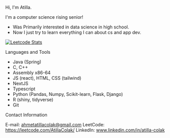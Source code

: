 Hi, I'm Atilla. 

I'm a computer science rising senior!
* Was Primarily interested in data science in high school.
* Now I just try to learn everything I can about cs and app dev.

[![Leetcode Stats](https://leetcard.jacoblin.cool/AtillaColak)](https://leetcode.com/AtillaColak)

Languages and Tools
* Java (Spring)
* C, C++
* Assembly x86-64
* JS (react), HTML, CSS (tailwind)
* NextJS
* Typescript 
* Python (Pandas, Numpy, Scikit-learn, Flask, Django) 
* R (shiny, tidyverse) 
* Git

Contact Information

E-mail: ahmetatillacolak@gmail.com
LeetCode: https://leetcode.com/AtillaColak/ 
LinkedIn: www.linkedin.com/in/atilla-colak
